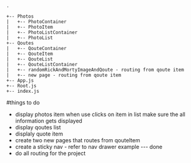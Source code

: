 
```src 
.

+-- Photos
|   +-- PhotoContainer
|   +-- PhotoItem
|   +-- PhotoListContainer
|   +-- PhotoList
+-- Qoutes
|   +-- QouteContainer
|   +-- QouteItem
|   +-- QouteList
|   +-- QouteListContainer
|   +-- randomRickAndMortyImageAndQoute - routing from qoute item 
|   +-- new page - routing from qoute item
+-- App.js
+-- Root.js
+-- index.js 

```
#things to do 

- display photos item when use clicks on item in list make sure the all information gets displayed  
-  display qoutes list 
- displaly quote item 
- create two new pages that routes from qouteItem 
- create a sticky nav - refer to nav drawer example  --- done 
- do all routing for the project  
